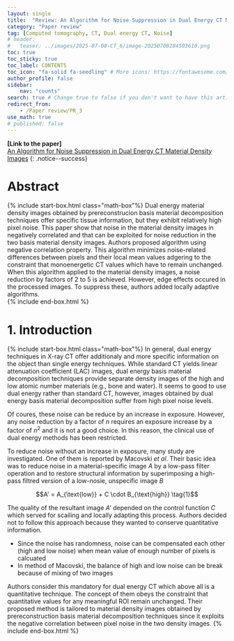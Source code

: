 ```yaml
---
layout: single
title:  "Review: An Algorithm for Noise Suppression in Dual Energy CT Material Density Images"
category: "Paper review"
tag: [Computed tomography, CT, Dual energy CT, Noise]
# header:
#   teaser: ../images/2025-07-08-CT_6/image-20250708184503610.png
toc: true
toc_sticky: true
toc_label: CONTENTS
toc_icon: "fa-solid fa-seedling" # More icons: https://fontawesome.com/v6/search?ic=free
author_profile: false
sidebar:
    nav: "counts"
search: true # Change true to false if you don't want to have this article be searched 
redirect_from:
    - /Paper review/PR_3
use_math: true
# published: false
---
```


**[Link to the paper]** <br>
[An Algorithm for Noise Suppression in Dual Energy CT Material Density Images](https://ieeexplore.ieee.org/abstract/document/7785)
{: .notice--success}

# Abstract
{% include start-box.html class="math-box"%}
Dual energy material density images obtained by prereconstrucion basis material decomposition techniques offer specific tissue information, but they exhibit relatively high pixel noise. 
This paper show that noise in the material density images in negatively correlated and that can be exploited for noise reduction in the two basis material density images.
Authors proposed algorithm using negative correlation property.
This algorithm minimizes noise-related differences between pixels and their local mean values adgering to the constraint that monoenergetic CT values which have to remain unchanged.
When this algorithm applied to the material density images, a noise reduction by factors of 2 to 5 is achieved.
However, edge effects occured in the processed images. 
To suppress these, authors added locally adaptive algorithms.  
{% include end-box.html %}

# 1. Introduction
{% include start-box.html class="math-box"%}
In general, dual energy techniques in X-ray CT offer additionaly and more specific information on the object than single energy techniques.
While standard CT yields linear attenuation coefficient (LAC) images, dual energy basis material decomposition techniques provide separate density images of the high and low atomic number materials (e.g., bone and water).
It seems to good to use dual energy rather than standard CT, however, images obtained by dual energy basis material decomposition suffer from high pixel noise levels.

Of coures, these noise can be reduce by an increase in exposure.
However, any noise reduction by a factor of $n$ requires an exposure increase by a factor of $n^2$ and it is not a good choice.
In this reason, the clinical use of dual energy methods has been restricted.

To reduce noise without an increase in exposure, many study are investigated.
One of them is reported by Macovski $\textit{et al}$.
Their basic idea was to reduce noise in a material-specific image $A$ by a low-pass filter operation and to restore structural information by superimposing a high-pass filtred version of a low-nosie, unspecific image $B$

<center>$$A' = A_{\text{low}} + C \cdot B_{\text{high}} \tag{1}$$</center>

The quality of the resultant image $A'$ depended on the control function $C$ which served for scailing and locally adapting this process.
Authors decided not to follow this approach because they wanted to conserve quantitative information.
<div class="indented-paragraph" markdown="1">

- Since the noise has randomness, noise can be compensated each other (high and low noise) when mean value of enough number of pixels is calcuated
- In method of Macovski, the balance of high and low noise can be break because of mixing of two images
</div>
Authors consider this mandatory for dual energy CT which above all is a quantitative technique.
The concept of them obeys the constraint that quantitative values for any meaningful ROI remain unchanged.
Their proposed method is tailored to material density images obtained by prereconstruction basis material decomposition techniques since it exploits the negative correlation between pixel noise in the two density images.
{% include end-box.html %}